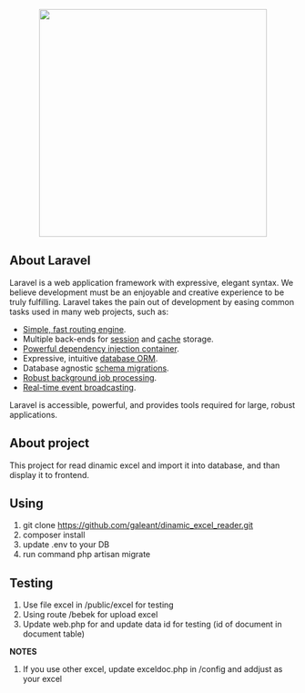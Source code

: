<p align="center"><a href="https://laravel.com" target="_blank"><img src="https://raw.githubusercontent.com/laravel/art/master/logo-lockup/5%20SVG/2%20CMYK/1%20Full%20Color/laravel-logolockup-cmyk-red.svg" width="400"></a></p>

## About Laravel

Laravel is a web application framework with expressive, elegant syntax. We believe development must be an enjoyable and creative experience to be truly fulfilling. Laravel takes the pain out of development by easing common tasks used in many web projects, such as:

-   [Simple, fast routing engine](https://laravel.com/docs/routing).
-   Multiple back-ends for [session](https://laravel.com/docs/session) and [cache](https://laravel.com/docs/cache) storage.
-   [Powerful dependency injection container](https://laravel.com/docs/container).
-   Expressive, intuitive [database ORM](https://laravel.com/docs/eloquent).
-   Database agnostic [schema migrations](https://laravel.com/docs/migrations).
-   [Robust background job processing](https://laravel.com/docs/queues).
-   [Real-time event broadcasting](https://laravel.com/docs/broadcasting).

Laravel is accessible, powerful, and provides tools required for large, robust applications.

## About project

This project for read dinamic excel and import it into database, and than display it to frontend.

## Using
1. git clone https://github.com/galeant/dinamic_excel_reader.git
2. composer install
3. update .env to your DB
4. run command php artisan migrate

## Testing

1. Use file excel in /public/excel for testing
2. Using route /bebek for upload excel
3. Update web.php for and update data id for testing (id of document in document table)
   
**NOTES**
1. If you use other excel, update exceldoc.php in /config and addjust as your excel
   

